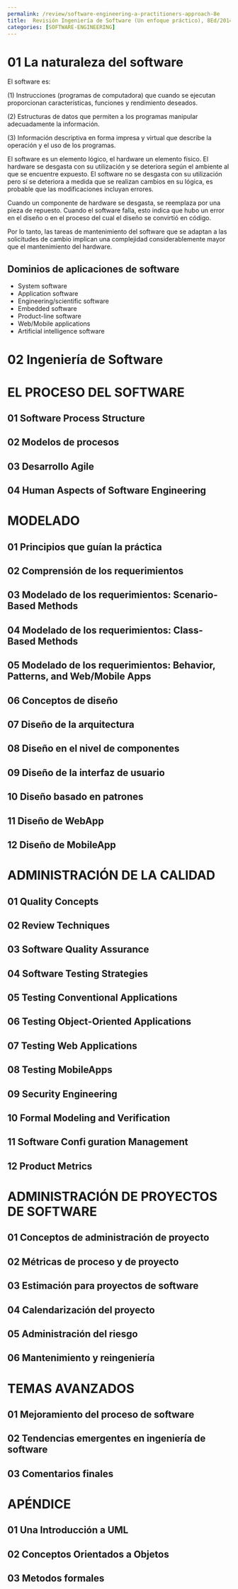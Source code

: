 ```yaml
---
permalink: /review/software-engineering-a-practitioners-approach-8e
title:  Revisión Ingeniería de Software (Un enfoque práctico), 8Ed/2014 
categories: [SOFTWARE-ENGINEERING]
---
```


# 01 La naturaleza del software

El software es:

(1) Instrucciones (programas de computadora) que cuando se ejecutan proporcionan características, funciones y rendimiento deseados.

(2) Estructuras de datos que permiten a los programas manipular adecuadamente la información.

(3) Información descriptiva en forma impresa y virtual que describe la operación y el uso de los programas.


El software es un elemento lógico, el hardware un elemento físico. 
El hardware se desgasta con su utilización y se deteriora según el ambiente al que se encuentre expuesto.
El software no se desgasta con su utilización pero sí se deteriora a medida que se realizan cambios en su lógica, es probable que las modificaciones incluyan errores.

Cuando un componente de hardware se desgasta, se reemplaza por una pieza de repuesto. 
Cuando el software falla, esto indica que hubo un error en el diseño o en el proceso del cual el diseño se convirtió en código. 

Por lo tanto, las tareas de mantenimiento del software que se adaptan a las solicitudes de cambio implican una complejidad considerablemente mayor que el mantenimiento del hardware.

## Dominios de aplicaciones de software

- System software
- Application software
- Engineering/scientific software
- Embedded software
- Product-line software
- Web/Mobile applications
- Artificial intelligence software


# 02 Ingeniería de Software

# EL PROCESO DEL SOFTWARE
## 01 Software Process Structure
## 02 Modelos de procesos
## 03 Desarrollo Agile
## 04 Human Aspects of Software Engineering

# MODELADO 
## 01 Principios que guían la práctica 
## 02 Comprensión de los requerimientos 
## 03 Modelado de los requerimientos: Scenario-Based Methods
## 04 Modelado de los requerimientos: Class-Based Methods
## 05 Modelado de los requerimientos: Behavior, Patterns, and Web/Mobile Apps
## 06 Conceptos de diseño
## 07 Diseño de la arquitectura
## 08 Diseño en el nivel de componentes
## 09 Diseño de la interfaz de usuario
## 10 Diseño basado en patrones
## 11 Diseño de WebApp
## 12 Diseño de MobileApp

# ADMINISTRACIÓN DE LA CALIDAD
## 01 Quality Concepts
## 02 Review Techniques
## 03 Software Quality Assurance
## 04 Software Testing Strategies
## 05 Testing Conventional Applications
## 06 Testing Object-Oriented Applications
## 07 Testing Web Applications
## 08 Testing MobileApps
## 09 Security Engineering
## 10 Formal Modeling and Verification
## 11 Software Confi guration Management
## 12 Product Metrics

# ADMINISTRACIÓN DE PROYECTOS DE SOFTWARE
## 01 Conceptos de administración de proyecto
## 02 Métricas de proceso y de proyecto
## 03 Estimación para proyectos de software
## 04 Calendarización del proyecto
## 05 Administración del riesgo
## 06 Mantenimiento y reingeniería

# TEMAS AVANZADOS
## 01 Mejoramiento del proceso de software
## 02 Tendencias emergentes en ingeniería de software
## 03 Comentarios finales

# APÉNDICE 
## 01 Una Introducción a UML
## 02 Conceptos Orientados a Objetos
## 03 Metodos formales

